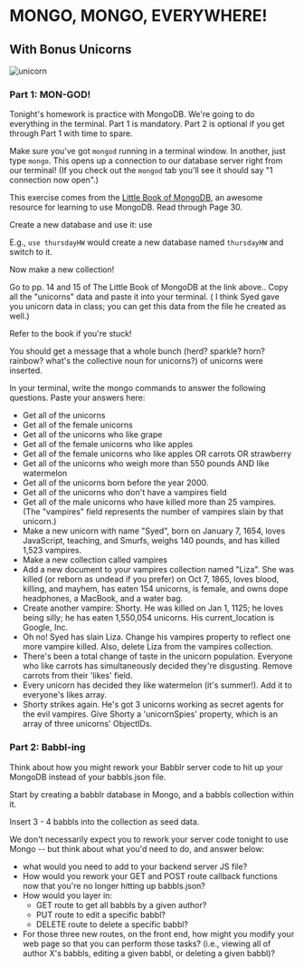 # MONGO, MONGO, EVERYWHERE!

## With Bonus Unicorns

![unicorn](http://i.giphy.com/l0LIYv9tJFIVHxF5u.gif)


### Part 1: MON-GOD!

Tonight's homework is practice with MongoDB. We're going to do everything in the terminal. Part 1 is mandatory. Part 2 is optional if you get through Part 1 with time to spare.

Make sure you've got `mongod` running in a terminal window. In another, just type `mongo`. This opens up a connection to our database server right from our terminal! (If you check out the `mongod` tab you'll see it should say "1 connection now open".)

This exercise comes from the [Little Book of MongoDB](http://openmymind.net/mongodb.pdf), an awesome resource for learning to use MongoDB. Read through Page 30.

Create a new database and use it: use <dbname of your choice here>

E.g., `use thursdayHW` would create a new database named `thursdayHW` and switch to it.

Now make a new collection!

Go to pp. 14 and 15 of The Little Book of MongoDB at the link above.. Copy all the "unicorns" data and paste it into your terminal. ( I think Syed gave you unicorn data in class; you can get this data from the file he created as well.)

Refer to the book if you're stuck!

You should get a message that a whole bunch (herd? sparkle? horn? rainbow? what's the collective noun for unicorns?) of unicorns were inserted.

In your terminal, write the mongo commands to answer the following questions. Paste your answers here:

  * Get all of the unicorns
  * Get all of the female unicorns
  * Get all of the unicorns who like grape
  * Get all of the female unicorns who like apples
  * Get all of the female unicorns who like apples OR carrots OR strawberry
  * Get all of the unicorns who weigh more than 550 pounds AND like watermelon
  * Get all of the unicorns born before the year 2000.
  * Get all of the unicorns who don't have a vampires field
  * Get all of the male unicorns who have killed more than 25 vampires. (The "vampires" field represents the number of vampires slain by that unicorn.)
  * Make a new unicorn with name "Syed", born on January 7, 1654, loves JavaScript, teaching, and Smurfs, weighs 140 pounds, and has killed 1,523 vampires.
  * Make a new collection called vampires
  * Add a new document to your vampires collection named "Liza". She was killed (or reborn as undead if you prefer) on Oct 7, 1865, loves blood, killing, and mayhem, has eaten 154 unicorns, is female, and owns dope headphones, a MacBook, and a water bag.
  * Create another vampire: Shorty. He was killed on Jan 1, 1125; he loves being silly; he has eaten 1,550,054 unicorns. His current_location is Google, Inc.
  * Oh no! Syed has slain Liza. Change his vampires property to reflect one more vampire killed. Also, delete Liza from the vampires collection.
  * There's been a total change of taste in the unicorn population. Everyone who like carrots has simultaneously decided they're disgusting. Remove carrots from their 'likes' field.
  * Every unicorn has decided they like watermelon (it's summer!). Add it to everyone's likes array.
  * Shorty strikes again. He's got 3 unicorns working as secret agents for the evil vampires. Give Shorty a 'unicornSpies' property, which is an array of three unicorns' ObjectIDs.

### Part 2: Babbl-ing

Think about how you might rework your Babblr server code to hit up your MongoDB instead of your babbls.json file.

Start by creating a babblr database in Mongo, and a babbls collection within it.

Insert 3 - 4 babbls into the collection as seed data.

We don't necessarily expect you to rework your server code tonight to use Mongo -- but think about what you'd need to do, and answer below:

  * what would you need to add to your backend server JS file?
  * How would you rework your GET and POST route callback functions now that you're no longer hitting up babbls.json?
  * How would you layer in:
    - GET route to get all babbls by a given author?
    - PUT route to edit a specific babbl?
    - DELETE route to delete a specific babbl?
  * For those three new routes, on the front end, how might you modify your web page so that you can perform those tasks? (i.e., viewing all of author X's babbls, editing a given babbl, or deleting a given babbl)?
